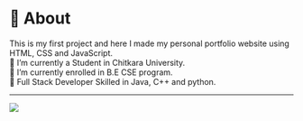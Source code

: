 # 💫 About 
This is my first project and here I made my personal portfolio website using HTML, CSS and JavaScript.<br>
🔭 I’m currently a Student in Chitkara University.<br>🌱 I’m currently enrolled in B.E CSE program.<br>💬 Full Stack Developer Skilled in Java, C++ and python. 


---
[![](https://visitcount.itsvg.in/api?id=pranavoid&icon=0&color=0)](https://visitcount.itsvg.in)
